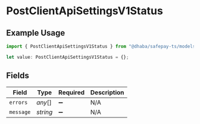 # PostClientApiSettingsV1Status

## Example Usage

```typescript
import { PostClientApiSettingsV1Status } from "@dhaba/safepay-ts/models/operations";

let value: PostClientApiSettingsV1Status = {};
```

## Fields

| Field              | Type               | Required           | Description        |
| ------------------ | ------------------ | ------------------ | ------------------ |
| `errors`           | *any*[]            | :heavy_minus_sign: | N/A                |
| `message`          | *string*           | :heavy_minus_sign: | N/A                |